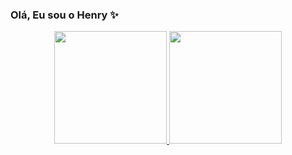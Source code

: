 ### Olá, Eu sou o Henry ✨
<div align="center">
  <a href="https://github.com/mrhenry1">
  <img height="180em" src="https://github-readme-stats.vercel.app/api?username=mrhenry1&show_icons=true&theme=dark&include_all_commits=true&count_private=true"/>
  <img height="180em" src="https://github-readme-stats.vercel.app/api/top-langs/?username=mrhenry1&layout=compact&langs_count=7&theme=dark"/>
</div>
